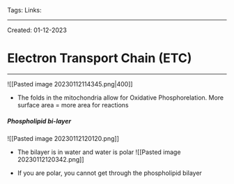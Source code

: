 Tags:
Links: 

---
Created: 01-12-2023
# Electron Transport Chain (ETC)
---

![[Pasted image 20230112114345.png|400]]
- The folds in the mitochondria allow for Oxidative Phosphorelation. More surface area = more area for reactions

##### Phospholipid bi-layer
![[Pasted image 20230112120120.png]]
- The bilayer is in water and water is polar
![[Pasted image 20230112120342.png]]

- If you are polar, you cannot get through the phospholipid bilayer
